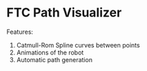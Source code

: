 # FTC Path Visualizer
Features:
1. Catmull-Rom Spline curves between points
2. Animations of the robot
3. Automatic path generation

